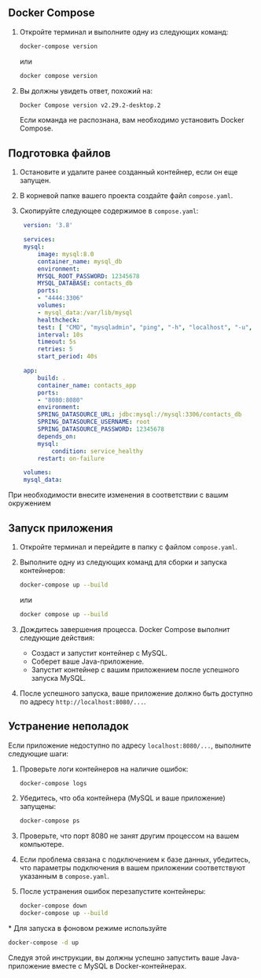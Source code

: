 ## Docker Compose

1. Откройте терминал и выполните одну из следующих команд:

   ```bash
   docker-compose version
   ```
   или
   ```bash
   docker compose version
   ```

2. Вы должны увидеть ответ, похожий на:
   ```bash
   Docker Compose version v2.29.2-desktop.2
   ```

   Если команда не распознана, вам необходимо установить Docker Compose.

## Подготовка файлов

1. Остановите и удалите ранее созданный контейнер, если он еще запущен.

2. В корневой папке вашего проекта создайте файл `compose.yaml`.

3. Скопируйте следующее содержимое в `compose.yaml`:

   ```yaml
    version: '3.8'

    services:
    mysql:
        image: mysql:8.0
        container_name: mysql_db
        environment:
        MYSQL_ROOT_PASSWORD: 12345678
        MYSQL_DATABASE: contacts_db
        ports:
        - "4444:3306"
        volumes:
        - mysql_data:/var/lib/mysql
        healthcheck:
        test: [ "CMD", "mysqladmin", "ping", "-h", "localhost", "-u", "root", "-p12345678" ]
        interval: 10s
        timeout: 5s
        retries: 5
        start_period: 40s

    app:
        build: .
        container_name: contacts_app
        ports:
        - "8080:8080"
        environment:
        SPRING_DATASOURCE_URL: jdbc:mysql://mysql:3306/contacts_db
        SPRING_DATASOURCE_USERNAME: root
        SPRING_DATASOURCE_PASSWORD: 12345678
        depends_on:
        mysql:
            condition: service_healthy
        restart: on-failure

    volumes:
    mysql_data:
   ```

При необходимости внесите изменения в соответствии с вашим окружением

## Запуск приложения

1. Откройте терминал и перейдите в папку с файлом `compose.yaml`.

2. Выполните одну из следующих команд для сборки и запуска контейнеров:

   ```bash
   docker-compose up --build
   ```
   или
   ```bash
   docker compose up --build
   ```

3. Дождитесь завершения процесса. Docker Compose выполнит следующие действия:
   - Создаст и запустит контейнер с MySQL.
   - Соберет ваше Java-приложение.
   - Запустит контейнер с вашим приложением после успешного запуска MySQL.

4. После успешного запуска, ваше приложение должно быть доступно по адресу `http://localhost:8080/...`.

## Устранение неполадок

Если приложение недоступно по адресу `localhost:8080/...`, выполните следующие шаги:

1. Проверьте логи контейнеров на наличие ошибок:
   ```bash
   docker-compose logs
   ```

2. Убедитесь, что оба контейнера (MySQL и ваше приложение) запущены:
   ```bash
   docker-compose ps
   ```

3. Проверьте, что порт 8080 не занят другим процессом на вашем компьютере.

4. Если проблема связана с подключением к базе данных, убедитесь, что параметры подключения в вашем приложении соответствуют указанным в `compose.yaml`.

5. После устранения ошибок перезапустите контейнеры:
   ```bash
   docker-compose down
   docker-compose up --build
   ```

\* Для запуска в фоновом режиме используйте 
   
   ```bash
   docker-compose -d up
   ```

Следуя этой инструкции, вы должны успешно запустить ваше Java-приложение вместе с MySQL в Docker-контейнерах.

